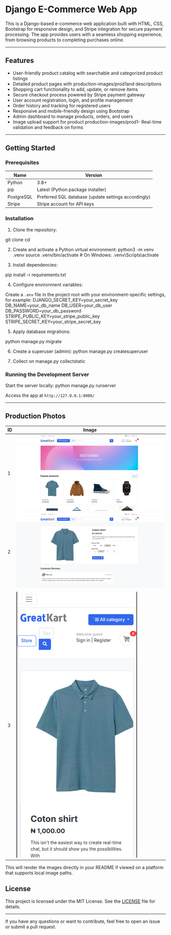 # Django E-Commerce Web App

This is a Django-based e-commerce web application built with HTML, CSS, Bootstrap for responsive design, and Stripe integration for secure payment processing. The app provides users with a seamless shopping experience, from browsing products to completing purchases online.

---

## Features

- User-friendly product catalog with searchable and categorized product listings
- Detailed product pages with production-images/prod1and descriptions
- Shopping cart functionality to add, update, or remove items
- Secure checkout process powered by Stripe payment gateway
- User account registration, login, and profile management
- Order history and tracking for registered users
- Responsive and mobile-friendly design using Bootstrap
- Admin dashboard to manage products, orders, and users
- Image upload support for product production-images/prod1- Real-time validation and feedback on forms

---

## Getting Started

### Prerequisites

| Name      | Version                        |
|-----------|-------------------------------|
| Python    | 3.8+                          |
| pip       | Latest (Python package installer) |
| PostgreSQL| Preferred SQL database (update settings accordingly) |
| Stripe    | Stripe account for API keys    |

### Installation

1. Clone the repository:

git clone <repository-url>
cd <project-folder>

2. Create and activate a Python virtual environment:
python3 -m venv .venv
source .venv/bin/activate # On Windows: .venv\Scripts\activate

3. Install dependencies:

pip install -r requirements.txt

4. Configure environment variables:

Create a `.env` file in the project root with your environment-specific settings, for example:
DJANGO_SECRET_KEY=your_secret_key
DB_NAME=your_db_name
DB_USER=your_db_user
DB_PASSWORD=your_db_password
STRIPE_PUBLIC_KEY=your_stripe_public_key
STRIPE_SECRET_KEY=your_stripe_secret_key


5. Apply database migrations:

python manage.py migrate


6. Create a superuser (admin):
python manage.py createsuperuser

7. Collect on manage.py collectstatic

### Running the Development Server

Start the server locally:
python manage.py runserver



Access the app at `http://127.0.0.1:8000/`


---

## Production Photos

| ID   | Image                                      |
|-----------|--------------------------------------------|
|  1 | ![Product 1](local-markdown-images/prod1.png) |
|  2 | ![Product 2](local-markdown-images/prod2.png) |
|  3 | ![Product 3](local-markdown-images/prod3.png) |

This will render the images directly in your README if viewed on a platform that supports local image paths.

## License

This project is licensed under the MIT License. See the [LICENSE](LICENSE) file for details.

---

If you have any questions or want to contribute, feel free to open an issue or submit a pull request.




